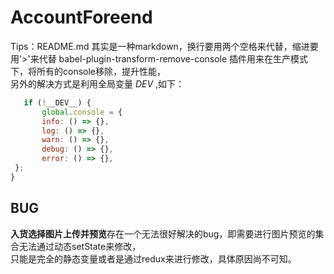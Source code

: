 # AccountForeend
Tips：README.md 其实是一种markdown，换行要用两个空格来代替，缩进要用'>'来代替
babel-plugin-transform-remove-console 插件用来在生产模式下，将所有的console移除，提升性能，  
另外的解决方式是利用全局变量  _DEV_ ,如下：  
 ```JavaScript
    if (!__DEV__) {  
        global.console = {   
        info: () => {},    
        log: () => {},    
        warn: () => {},    
        debug: () => {},    
        error: () => {},    
  };  
}
```    
## BUG

**入货选择图片上传并预览**存在一个无法很好解决的bug，即需要进行图片预览的集合无法通过动态setState来修改，  
只能是完全的静态变量或者是通过redux来进行修改，具体原因尚不可知。